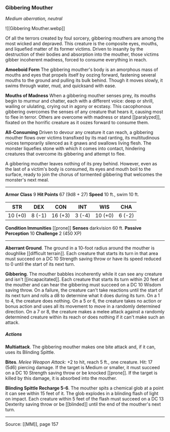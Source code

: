 ### Gibbering Mouther
_Medium aberration, neutral_

![[Gibbering Mouther.webp]]

Of all the terrors created by foul sorcery, gibbering mouthers are among the most wicked and depraved. This creature is the composite eyes, mouths, and liquefied matter of its former victims. Driven to insanity by the destruction of their bodies and absorption into the mouther, those victims gibber incoherent madness, forced to consume everything in reach.

**Amoeboid Form** The gibbering mouther's body is an amorphous mass of mouths and eyes that propels itself by oozing forward, fastening several mouths to the ground and pulling its bulk behind. Though it moves slowly, it swims through water, mud, and quicksand with ease.


**Mouths of Madness** When a gibbering mouther senses prey, its mouths begin to murmur and chatter, each with a different voice: deep or shrill, wailing or ululating, crying out in agony or ecstasy. This cacophonous gibbering overcomes the senses of any creature that hears it, causing most to flee in terror. Others are overcome with madness or stand [[paralyzed]], fixated on the horrific creature as it oozes forward to consume them.

**All-Consuming** Driven to devour any creature it can reach, a gibbering mouther flows over victims transfixed by its mad ranting, its multitudinous voices temporarily silenced as it gnaws and swallows living flesh. The monster liquefies stone with which it comes into contact, hindering creatures that overcome its gibbering and attempt to flee.

A gibbering mouther leaves nothing of its prey behind. However, even as the last of a victim's body is consumed, its eyes and mouth boil to the surface, ready to join the chorus of tormented gibbering that welcomes the monster's next meal.







---

**Armor Class** 9
**Hit Points** 67 (9d8 + 27)
**Speed** 10 ft., swim 10 ft.

| STR     | DEX     | CON     | INT     | WIS     | CHA     |
|---------|---------|---------|---------|---------|---------|
| 10 (+0) | 8 (-1) | 16 (+3) | 3 (-4) | 10 (+0) | 6 (-2) |

**Condition Immunities** [[prone]]
**Senses** darkvision 60 ft.
**Passive Perception** 10
**Challenge** 2 (450 XP)

---

**Aberrant Ground**. The ground in a 10-foot radius around the mouther is doughlike [[difficult terrain]]. Each creature that starts its turn in that area must succeed on a DC 10 Strength saving throw or have its speed reduced to 0 until the start of its next turn.

**Gibbering**. The mouther babbles incoherently while it can see any creature and isn't [[incapacitated]]. Each creature that starts its turn within 20 feet of the mouther and can hear the gibbering must succeed on a DC 10 Wisdom saving throw. On a failure, the creature can't take reactions until the start of its next turn and rolls a d8 to determine what it does during its turn. On a 1 to 4, the creature does nothing. On a 5 or 6, the creature takes no action or bonus action and uses all its movement to move in a randomly determined direction. On a 7 or 8, the creature makes a melee attack against a randomly determined creature within its reach or does nothing if it can't make such an attack.

##### Actions
**Multiattack**. The gibbering mouther makes one bite attack and, if it can, uses its Blinding Spittle.

**Bites**. _Melee Weapon Attack:_ +2 to hit, reach 5 ft., one creature. Hit: 17 (5d6) piercing damage. If the target is Medium or smaller, it must succeed on a DC 10 Strength saving throw or be knocked [[prone]]. If the target is killed by this damage, it is absorbed into the mouther.

**Blinding Spittle Recharge 5-6**. The mouther spits a chemical glob at a point it can see within 15 feet of it. The glob explodes in a blinding flash of light on impact. Each creature within 5 feet of the flash must succeed on a DC 13 Dexterity saving throw or be [[blinded]] until the end of the mouther's next turn.


---

Source: [[MM]], page 157